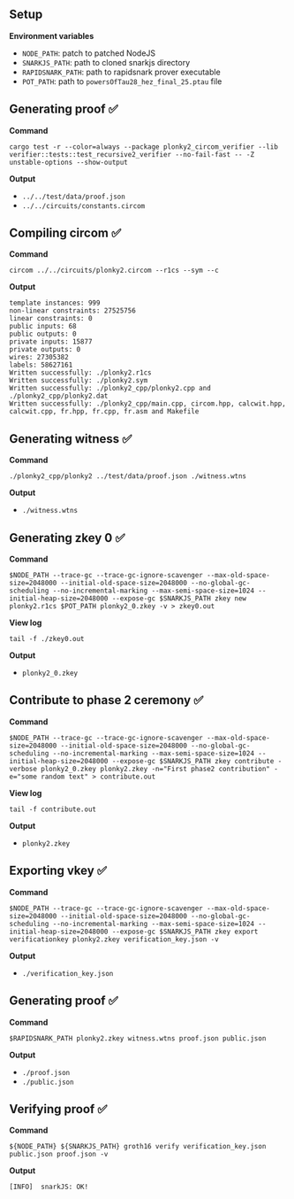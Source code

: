 ## Setup

**Environment variables**

* `NODE_PATH`: patch to patched NodeJS
* `SNARKJS_PATH`: path to cloned snarkjs directory
* `RAPIDSNARK_PATH`: path to rapidsnark prover executable
* `POT_PATH`: path to `powersOfTau28_hez_final_25.ptau` file

## Generating proof ✅

**Command**

```
cargo test -r --color=always --package plonky2_circom_verifier --lib verifier::tests::test_recursive2_verifier --no-fail-fast -- -Z unstable-options --show-output
```

**Output**

* `../../test/data/proof.json`
* `../../circuits/constants.circom`

## Compiling circom ✅

**Command**

```
circom ../../circuits/plonky2.circom --r1cs --sym --c
```

**Output**

```
template instances: 999
non-linear constraints: 27525756
linear constraints: 0
public inputs: 68
public outputs: 0
private inputs: 15877
private outputs: 0
wires: 27305382
labels: 58627161
Written successfully: ./plonky2.r1cs
Written successfully: ./plonky2.sym
Written successfully: ./plonky2_cpp/plonky2.cpp and ./plonky2_cpp/plonky2.dat
Written successfully: ./plonky2_cpp/main.cpp, circom.hpp, calcwit.hpp, calcwit.cpp, fr.hpp, fr.cpp, fr.asm and Makefile
```

## Generating witness ✅

**Command**

```
./plonky2_cpp/plonky2 ../test/data/proof.json ./witness.wtns
```

**Output**

* `./witness.wtns`

## Generating zkey 0 ✅

**Command**

```
$NODE_PATH --trace-gc --trace-gc-ignore-scavenger --max-old-space-size=2048000 --initial-old-space-size=2048000 --no-global-gc-scheduling --no-incremental-marking --max-semi-space-size=1024 --initial-heap-size=2048000 --expose-gc $SNARKJS_PATH zkey new plonky2.r1cs $POT_PATH plonky2_0.zkey -v > zkey0.out
```

**View log**

```
tail -f ./zkey0.out
```

**Output**

* `plonky2_0.zkey`

## Contribute to phase 2 ceremony ✅ 

**Command**

```
$NODE_PATH --trace-gc --trace-gc-ignore-scavenger --max-old-space-size=2048000 --initial-old-space-size=2048000 --no-global-gc-scheduling --no-incremental-marking --max-semi-space-size=1024 --initial-heap-size=2048000 --expose-gc $SNARKJS_PATH zkey contribute -verbose plonky2_0.zkey plonky2.zkey -n="First phase2 contribution" -e="some random text" > contribute.out
```

**View log**

```
tail -f contribute.out
```

**Output**

* `plonky2.zkey`

## Exporting vkey ✅ 

**Command**

```
$NODE_PATH --trace-gc --trace-gc-ignore-scavenger --max-old-space-size=2048000 --initial-old-space-size=2048000 --no-global-gc-scheduling --no-incremental-marking --max-semi-space-size=1024 --initial-heap-size=2048000 --expose-gc $SNARKJS_PATH zkey export verificationkey plonky2.zkey verification_key.json -v
```

**Output**

* `./verification_key.json`

## Generating proof ✅ 

**Command**

```
$RAPIDSNARK_PATH plonky2.zkey witness.wtns proof.json public.json
```

**Output**

* `./proof.json`
* `./public.json`

## Verifying proof ✅ 

**Command**

```
${NODE_PATH} ${SNARKJS_PATH} groth16 verify verification_key.json public.json proof.json -v
```

**Output**

```
[INFO]  snarkJS: OK!
```